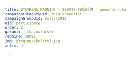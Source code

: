 ```yaml
---
title: OTEVŘENÁ RADNICE - SERVIS OBČANŮM - pomocná ruka
campaignCategoryUid: 2018-komunalni
campaignGroupUid: volby-2018
uid: participace
order: 2
garant: jitka.nazarska
redmine: 29091
img: program/skolstvi.jpg
intro: > 
  
---
```


